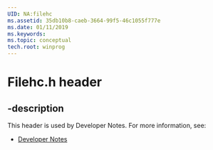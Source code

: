 ```yaml
---
UID: NA:filehc
ms.assetid: 35db10b8-caeb-3664-99f5-46c1055f777e
ms.date: 01/11/2019
ms.keywords: 
ms.topic: conceptual
tech.root: winprog
---
```


# Filehc.h header


## -description


This header is used by Developer Notes. For more information, see:

- [Developer Notes](../_winprog/index.md)
